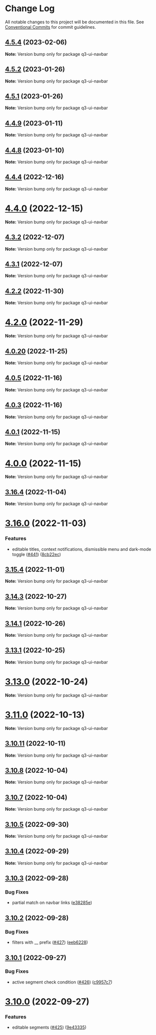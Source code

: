 # Change Log

All notable changes to this project will be documented in this file.
See [Conventional Commits](https://conventionalcommits.org) for commit guidelines.

## [4.5.4](https://github.com/3merge/q/compare/v4.5.3...v4.5.4) (2023-02-06)

**Note:** Version bump only for package q3-ui-navbar





## [4.5.2](https://github.com/3merge/q/compare/v4.5.1...v4.5.2) (2023-01-26)

**Note:** Version bump only for package q3-ui-navbar





## [4.5.1](https://github.com/3merge/q/compare/v4.5.0...v4.5.1) (2023-01-26)

**Note:** Version bump only for package q3-ui-navbar





## [4.4.9](https://github.com/3merge/q/compare/v4.4.8...v4.4.9) (2023-01-11)

**Note:** Version bump only for package q3-ui-navbar





## [4.4.8](https://github.com/3merge/q/compare/v4.4.7...v4.4.8) (2023-01-10)

**Note:** Version bump only for package q3-ui-navbar





## [4.4.4](https://github.com/3merge/q/compare/v4.4.3...v4.4.4) (2022-12-16)

**Note:** Version bump only for package q3-ui-navbar





# [4.4.0](https://github.com/3merge/q/compare/v4.3.2...v4.4.0) (2022-12-15)

**Note:** Version bump only for package q3-ui-navbar





## [4.3.2](https://github.com/3merge/q/compare/v4.3.1...v4.3.2) (2022-12-07)

**Note:** Version bump only for package q3-ui-navbar





## [4.3.1](https://github.com/3merge/q/compare/v4.3.0...v4.3.1) (2022-12-07)

**Note:** Version bump only for package q3-ui-navbar





## [4.2.2](https://github.com/3merge/q/compare/v4.2.1...v4.2.2) (2022-11-30)

**Note:** Version bump only for package q3-ui-navbar





# [4.2.0](https://github.com/3merge/q/compare/v4.1.0...v4.2.0) (2022-11-29)

**Note:** Version bump only for package q3-ui-navbar





## [4.0.20](https://github.com/3merge/q/compare/v4.0.19...v4.0.20) (2022-11-25)

**Note:** Version bump only for package q3-ui-navbar





## [4.0.5](https://github.com/3merge/q/compare/v4.0.4...v4.0.5) (2022-11-16)

**Note:** Version bump only for package q3-ui-navbar





## [4.0.3](https://github.com/3merge/q/compare/v4.0.2...v4.0.3) (2022-11-16)

**Note:** Version bump only for package q3-ui-navbar





## [4.0.1](https://github.com/3merge/q/compare/v4.0.0...v4.0.1) (2022-11-15)

**Note:** Version bump only for package q3-ui-navbar





# [4.0.0](https://github.com/3merge/q/compare/v3.16.5...v4.0.0) (2022-11-15)

**Note:** Version bump only for package q3-ui-navbar





## [3.16.4](https://github.com/3merge/q/compare/v3.16.3...v3.16.4) (2022-11-04)

**Note:** Version bump only for package q3-ui-navbar





# [3.16.0](https://github.com/3merge/q/compare/v3.15.4...v3.16.0) (2022-11-03)


### Features

* editable titles, context notifications, dismissible menu and dark-mode toggle ([#441](https://github.com/3merge/q/issues/441)) ([8cb22ec](https://github.com/3merge/q/commit/8cb22ec3d7cd81e737f3c3eb5fe1ec90ae824dc4))





## [3.15.4](https://github.com/3merge/q/compare/v3.15.3...v3.15.4) (2022-11-01)

**Note:** Version bump only for package q3-ui-navbar





## [3.14.3](https://github.com/3merge/q/compare/v3.14.2...v3.14.3) (2022-10-27)

**Note:** Version bump only for package q3-ui-navbar





## [3.14.1](https://github.com/3merge/q/compare/v3.14.0...v3.14.1) (2022-10-26)

**Note:** Version bump only for package q3-ui-navbar





## [3.13.1](https://github.com/3merge/q/compare/v3.13.0...v3.13.1) (2022-10-25)

**Note:** Version bump only for package q3-ui-navbar





# [3.13.0](https://github.com/3merge/q/compare/v3.12.0...v3.13.0) (2022-10-24)

**Note:** Version bump only for package q3-ui-navbar





# [3.11.0](https://github.com/3merge/q/compare/v3.10.11...v3.11.0) (2022-10-13)

**Note:** Version bump only for package q3-ui-navbar





## [3.10.11](https://github.com/3merge/q/compare/v3.10.10...v3.10.11) (2022-10-11)

**Note:** Version bump only for package q3-ui-navbar





## [3.10.8](https://github.com/3merge/q/compare/v3.10.7...v3.10.8) (2022-10-04)

**Note:** Version bump only for package q3-ui-navbar





## [3.10.7](https://github.com/3merge/q/compare/v3.10.6...v3.10.7) (2022-10-04)

**Note:** Version bump only for package q3-ui-navbar





## [3.10.5](https://github.com/3merge/q/compare/v3.10.4...v3.10.5) (2022-09-30)

**Note:** Version bump only for package q3-ui-navbar





## [3.10.4](https://github.com/3merge/q/compare/v3.10.3...v3.10.4) (2022-09-29)

**Note:** Version bump only for package q3-ui-navbar





## [3.10.3](https://github.com/3merge/q/compare/v3.10.2...v3.10.3) (2022-09-28)


### Bug Fixes

* partial match on navbar links ([e38285e](https://github.com/3merge/q/commit/e38285ee99228ac9069f63e2e4ba44bb12a4136e))





## [3.10.2](https://github.com/3merge/q/compare/v3.10.1...v3.10.2) (2022-09-28)


### Bug Fixes

* filters with __ prefix ([#427](https://github.com/3merge/q/issues/427)) ([eeb6228](https://github.com/3merge/q/commit/eeb6228bf77b95e3bb11abf2b1ffdc7f047fa4cd))





## [3.10.1](https://github.com/3merge/q/compare/v3.10.0...v3.10.1) (2022-09-27)


### Bug Fixes

* active segment check condition ([#426](https://github.com/3merge/q/issues/426)) ([c9957c7](https://github.com/3merge/q/commit/c9957c7af8417fd1f1e880ee6db7cbaf279652c8))





# [3.10.0](https://github.com/3merge/q/compare/v3.9.1...v3.10.0) (2022-09-27)


### Features

* editable segments ([#425](https://github.com/3merge/q/issues/425)) ([9e43335](https://github.com/3merge/q/commit/9e433353d645306547209c9c44179b810361111e))
